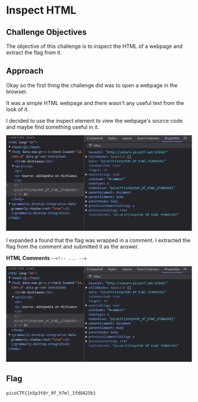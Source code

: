 # Inspect HTML

## Challenge Objectives

The objective of this challenge  is to inspect the HTML of a webpage and extract the flag from it.

## Approach

Okay so the first thing the challenge did was  to open a webpage in the browser. 

It was a simple HTML webpage and there wasn't any useful text from the look of it.

I decided to use the inspect element to view  the webpage's source code and maybe find something useful in it.

![alt text](InspectHTML-1.png)

I expanded a found that the flag was wrapped in a comment. I extracted the flag from the comment and submitted it as the answer.

**HTML Comments** - `<!-- ... -->`

![alt text](InspectHTML-2.png)

## Flag

`picoCTF{1n5p3t0r_0f_h7ml_1fd8425b}`


